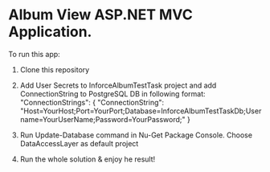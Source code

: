 # Album View ASP.NET MVC Application.

To run this app:
1. Clone this repository
2. Add User Secrets to InforceAlbumTestTask project and add ConnectionString to PostgreSQL DB in following format:
"ConnectionStrings": {
   "ConnectionString": "Host=YourHost;Port=YourPort;Database=InforceAlbumTestTaskDb;Username=YourUserName;Password=YourPassword;"
 }

3. Run Update-Database command in Nu-Get Package Console. Choose DataAccessLayer as default project
4. Run the whole solution & enjoy he result!
